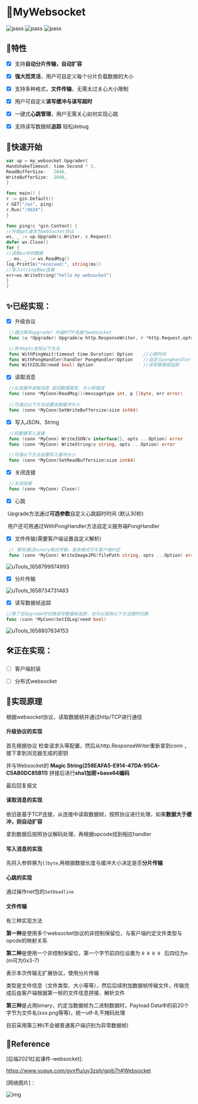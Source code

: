 # 🎉MyWebsocket

![pass](https://img.shields.io/badge/building-pass-green) ![pass](https://img.shields.io/badge/checks-pass-green) ![pass](https://img.shields.io/badge/tests-pass-green)

## 🎁特性

- [x] 支持**自动分片传输，自动扩容**


- [x] **强大而灵活**，用户可自定义每个分片负载数据的大小


- [x] 支持多种格式，**文件传输**，无需太过关心大小限制


- [x] 用户可自定义**读写缓冲与读写超时**


- [x] 一键式**心跳管理**，用户无需关心如何实现心跳


- [x] 支持读写数据帧**追踪** 轻松debug


## 🎿快速开始

```go
var up = my_websocket.Upgrader{
HandshakeTimeout: time.Second * 5,
ReadBufferSize:   2048,
WriteBufferSize:  2048,
}

func main() {
r := gin.Default()
r.GET("/ws", ping)
r.Run(":9924")
}

func ping(c *gin.Context) {
//升级get请求为webSocket协议
ws, _ := up.Upgrade(c.Writer, c.Request)
defer ws.Close()
for {
//读取ws中的数据
_, ms, _ := ws.ReadMsg()
log.Println("received:", string(ms))
//写入string到ws连接
err=ws.WriteString("hello my websocket")
}
}

```


## ✨**已经实现：**

- [x] 升级协议

```go
 //通过填写upgrader 升级HTTP连接为websocket
 func (u *Upgrader) Upgrade(w http.ResponseWriter, r *http.Request,opts ...Option) (conn *MyConn, err error)

 //其中opts支持以下方法
 func WithPingWait(timeout time.Duration) Option    //心跳时间
 func WithPongHandler(handler PongHandler)Option    //自定义pongHandler
 func WithIOLOG(need bool) Option                   //读写数据帧追踪
```

- [x] 读取消息

```go
 //从连接中读取消息 返回数据类型、大小和错误
 func (conn *MyConn)ReadMsg()(messagetype int, p []byte, err error)
  
 //可通过以下方法设置读取缓冲大小
 func (conn *MyConn)SetWriteBuffersize(size int64)
```

- [x] 写入JSON、String

```go
 //将数据写入连接
 func (conn *MyConn) WriteJSON(v interface{}, opts ...Option) error
 func (conn *MyConn) WriteString(s string, opts ...Option) error

 //可通以下方法设置写入缓冲大小
 func (conn *MyConn)SetReadBuffersize(size int64)
```

- [x] 关闭连接

```go
 //关闭连接
 func (conn *MyConn) Close()
```

- [x] 心跳


​    Upgrade方法通过**可选参数**自定义心跳超时时间 (默认30秒)

​    用户还可用通过WithPongHandler方法自定义服务端PongHandler

- [x] 文件传输(需要客户端设置自定义解析)

```go
 // 暂时通过binary格式传输，其余格式可与客户端约定
 func (conn *MyConn) WriteImageJPG(filePath string, opts ...Option) error
```

![uTools_1658799974993](http://typora.fengxiangrui.top/1658799978.png)

- [x] 分片传输


![uTools_1658734731483](http://typora.fengxiangrui.top/1658734761.png)



- [x] 读写数据帧追踪

```go
//除了在Upgrade时切换读写数据帧追踪，也可以调用以下方法随时切换
func (conn *MyConn)SetIOLog(need bool)
```

![uTools_1658807634153](http://typora.fengxiangrui.top/1658807652.png)

## 🛠正在实现：

- [ ] 客户端封装

- [ ] 分布式websocket

## 🧪实现原理

根据websocket协议，读取数据帧并通过http/TCP进行通信

#### 升级协议的实现

首先根据协议 检查请求头等配置，然后从http.ResponseWriter重新拿到conn ，接下拿到浏览器生成的密钥

并与Websocket的 **Magic String(258EAFA5-E914-47DA-95CA-C5AB0DC85B11)** 拼接后进行**sha1加密+base64编码**

最后回复报文

#### 读取消息的实现

依旧是基于TCP连接，从连接中读取数据帧，按照协议进行处理，如果**数据大于缓冲，则自动扩容**

拿到数据后按照协议解码处理，再根据opcode找到相应handler

#### 写入消息的实现

先将入参转换为```[]byte```,再根据数据长度与缓冲大小决定是否**分片传输**

#### 心跳的实现

通过操作net包的```SetDeadline```

#### 文件传输

有三种实现方法

**第一种**是使用多个websocket协议的非控制保留位，与客户端约定文件类型与opcde的映射关系

**第二种**是使用一个非控制保留位，第一个字节前四位设置为 `0 0 0 0 ` 	后四位为`m` (m可为0x3-7)

表示本次传输无扩展协议，使用分片传输

类型是文件信息（文件类型、大小等等），然后后续附加数据帧传输文件，传输完成后由客户端根据第一帧的文件信息拼接、解析文件

**第三种**是占用binary，约定当数据帧为二进制数据时，Payload Data中的前20个字节为文件名(xxx.png等等)，统一utf-8,不掩码处理

目前采用第三种(不会被普通客户端识别为异常数据帧)

## 📑Reference

[后端2021红岩课件-websocket]:

https://www.yuque.com/gyxffu/uv3zph/gpib7h#Websocket

[网络图片]：

![img](https://img-blog.csdn.net/20140306233501843?watermark/2/text/aHR0cDovL2Jsb2cuY3Nkbi5uZXQvdTAxMDQ4NzU2OA==/font/5a6L5L2T/fontsize/400/fill/I0JBQkFCMA==/dissolve/70/gravity/SouthEast)